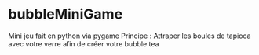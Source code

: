 # bubbleMiniGame
Mini jeu fait en python via pygame
Principe : Attraper les boules de tapioca avec votre verre afin de créer votre bubble tea
